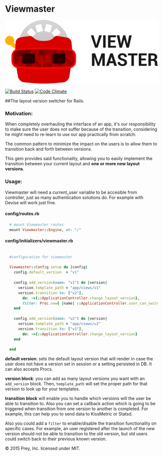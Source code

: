 # Viewmaster

![logo](./logo.png)

[![Build Status](https://travis-ci.org/prey/viewmaster.png?branch=master)](http://travis-ci.org/prey/viewmaster)
[![Code Climate](https://codeclimate.com/github/prey/viewmaster.png)](https://codeclimate.com/github/prey/viewmaster)


##The layout version switcher for Rails.


### Motivation:

When completely overhauling the interface of an app, it's our responsibility to make sure the user does not suffer because of the transition, considering he might need to re-learn to use our app practically from scratch.

The common pattern to minimize the impact on the users is to allow them to transition back and forth between versions.

This gem provides said functionality, allowing you to easily implement the transition between your current layout and **one or more new layout versions**.

### Usage:

Viewmaster will need a current_user variable to be accesible from controller, just as many authentication solutions do. For example with Devise will work just fine.

#### config/routes.rb

```ruby
  # mount Viewmaster routes
  mount Viewmaster::Engine, at: "/"
```

#### config/initializers/viewmaster.rb

```ruby

  #configuration for viewmaster

  Viewmaster::Config.setup do |config|
    config.default_version  = "v1"

    config.add_version(name: "v1") do |version|
      version.template_path = "app/views/v1"
      version.transition to: ["v2"],
        do: ->{::ApplicationController.change_layout_version},
        filter: Proc.new{ |name| ::ApplicationController.user_can_switch_to?(name)}
    end

    config.add_version(name: "v2") do |version|
      version.template_path = "app/views/v2"
      version.transition to: ["v1"],
        do: ->{::ApplicationController.change_layout_version}
    end

  end

```

**default version**: sets the default layout version that will render in case the user does not have a version set in session or a setting persisted in DB. It can also accepts Procs.

**version block**: you can add as many layout versions you want with an `add_version` block. Then, `template_path` will set the proper path for that version to look up for your templates.

**transition block** will enable you to handle which versions will the user be able to transition to. Also you can set a callback action which is going to be triggered when transition from one version to another is completed. For example, this can help you to send data to KissMetric or Statsd.

Also you could add a `filter` to enable/disable the transition functionality on specific cases. For example, an user registered after the launch of the new version should not be able to transition to the old version, but old users could switch back to their previous known version.


© 2015 Prey, Inc. licensed under MIT.


